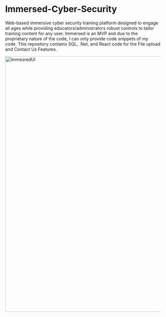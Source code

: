 # Immersed-Cyber-Security
Web-based immersive cyber security training platform designed to engage all ages while providing educators/administrators robust controls to tailor
training content for any user. Immersed is an MVP and due to the proprietary nature of the code, I can only provide code snippets of my code. This repository contains SQL, .Net, and React code for the File upload and Contact Us Features.



<img width="824" alt="ImmesredUI" src="https://github.com/MizenShiroe29/Immersed-Cyber-Security/assets/101438560/9fc4e361-ad54-4435-b2fe-22966f84efcb">
